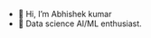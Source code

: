 - 👋 Hi, I’m Abhishek kumar
- 👀 Data science AI/ML enthusiast.

<!---
Abhi4012/Abhi4012 is a ✨ special ✨ repository because its `README.md` (this file) appears on your GitHub profile.
You can click the Preview link to take a look at your changes.
--->
